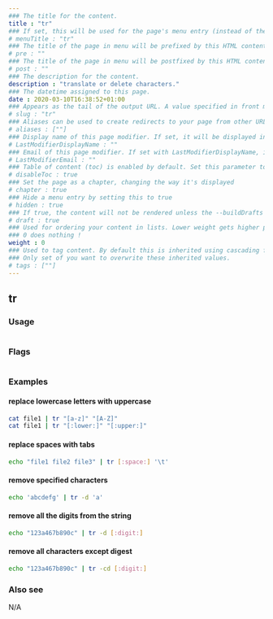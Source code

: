 ```yaml
---
### The title for the content.
title : "tr"
### If set, this will be used for the page's menu entry (instead of the `title` attribute)
# menuTitle : "tr"
### The title of the page in menu will be prefixed by this HTML content
# pre : ""
### The title of the page in menu will be postfixed by this HTML content
# post : ""
### The description for the content.
description : "translate or delete characters."
### The datetime assigned to this page.
date : 2020-03-10T16:38:52+01:00
### Appears as the tail of the output URL. A value specified in front matter will override the segment of the URL based on the filename.
# slug : "tr"
### Aliases can be used to create redirects to your page from other URLs.
# aliases : [""]
### Display name of this page modifier. If set, it will be displayed in the footer.
# LastModifierDisplayName : ""
### Email of this page modifier. If set with LastModifierDisplayName, it will be displayed in the footer
# LastModifierEmail : ""
### Table of content (toc) is enabled by default. Set this parameter to true to disable it.
# disableToc : true
### Set the page as a chapter, changing the way it's displayed
# chapter : true
### Hide a menu entry by setting this to true
# hidden : true
### If true, the content will not be rendered unless the --buildDrafts flag is passed to the hugo command.
# draft : true
### Used for ordering your content in lists. Lower weight gets higher precedence. So content with lower weight will come first.
### 0 does nothing !
weight : 0
### Used to tag content. By default this is inherited using cascading from _index.md files
### Only set of you want to overwrite these inherited values.
# tags : [""]
---
```


## tr

### Usage

```bash
```

### Flags

```bash
```

### Examples

#### replace lowercase letters with uppercase

```bash
cat file1 | tr "[a-z]" "[A-Z]"
cat file1 | tr "[:lower:]" "[:upper:]"
```

#### replace spaces with tabs

```bash
echo "file1 file2 file3" | tr [:space:] '\t'
```

#### remove specified characters

```bash
echo 'abcdefg' | tr -d 'a'
```

#### remove all the digits from the string

```bash
echo "123a467b890c" | tr -d [:digit:]
```

#### remove all characters except digest

```bash
echo "123a467b890c" | tr -cd [:digit:]
```

### Also see

N/A
